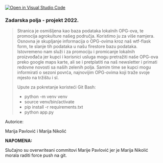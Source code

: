 [![Open in Visual Studio Code](https://classroom.github.com/assets/open-in-vscode-f059dc9a6f8d3a56e377f745f24479a46679e63a5d9fe6f495e02850cd0d8118.svg)](https://classroom.github.com/online_ide?assignment_repo_id=6994718&assignment_repo_type=AssignmentRepo)

### Zadarska polja - projekt 2022.

> Stranica je osmišljena kao baza podataka lokalnih OPG-ova, te promocija agrokulture našeg područja. 
> Koristimo ju za više namjera. Osnovna je skupljanje informacija o OPG-ovima kroz naš wtf-flask form, te slanje tih podataka u našu firestore bazu podataka.
> Istovremeno nam služi i za promociju i promicanje lokalnih proizvođača jer kupci i korisnici usluga mogu pretražiti naše OPG-ova preko google maps karte,
> ali se i pretplatiti na naš newsletter i primati redovne novosti sa naših zelenih polja.
> Samim time se kupci mogu informirati o sezoni povrća, najnovijim OPG-ovima koji traže svoje mjesto na tržištu i sl.
> 
> Upute za pokretanje koristeći Git Bash:
>  - python -m venv venv
>  - source venv/bin/activate
>  - pip install -r requirements.txt
>  - python app.py

Autorice:

Marija Pavlović i Marija Nikolić  


**NAPOMENA:**

Slučajno su overwriteani commitovi Marije Pavlović jer je Marija Nikolić morala raditi force push na git.
